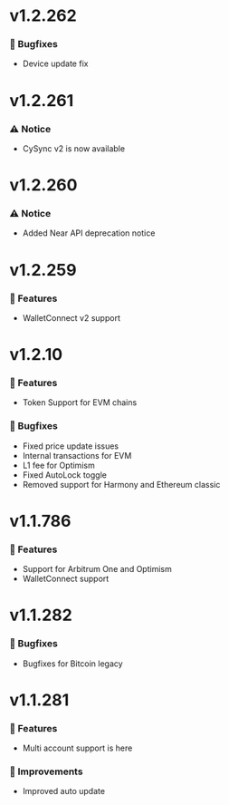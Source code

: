 # v1.2.262

### 🐛 Bugfixes

- Device update fix

# v1.2.261

### ⚠️ Notice

- CySync v2 is now available

# v1.2.260

### ⚠️ Notice

- Added Near API deprecation notice

# v1.2.259

### 🚀 Features

- WalletConnect v2 support

# v1.2.10

### 🚀 Features

- Token Support for EVM chains

### 🐛 Bugfixes

- Fixed price update issues
- Internal transactions for EVM
- L1 fee for Optimism
- Fixed AutoLock toggle
- Removed support for Harmony and Ethereum classic

# v1.1.786

### 🚀 Features

- Support for Arbitrum One and Optimism
- WalletConnect support

# v1.1.282

### 🐛 Bugfixes

- Bugfixes for Bitcoin legacy

# v1.1.281

### 🚀 Features

- Multi account support is here

### 🌟 Improvements

- Improved auto update
